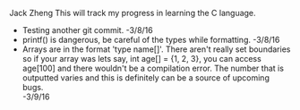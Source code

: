 Jack Zheng 
This will track my progress in learning the C language. 

- Testing another git commit. -3/8/16
- printf() is dangerous, be careful of the types while formatting. -3/8/16
- Arrays are in the format 'type name[]'. There aren't really set boundaries
  so if your array was lets say, int age[] = {1, 2, 3}, you can access
  age[100] and there wouldn't be a compilation error. The number that is 
  outputted varies and this is definitely can be a source of upcoming bugs.  
  -3/9/16
